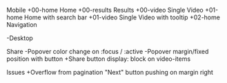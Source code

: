 Mobile
+00-home      Home
+00-results		Results
+00-video			Single Video
+01-home			Home with search bar
+01-video			Single Video with tooltip
+02-home      Navigation

-Desktop


Share
	-Popover color change on :focus / :active
	-Popover margin/fixed position with button
	+Share button display: block on video-items
	

Issues
	+Overflow from pagination "Next" button pushing on margin right